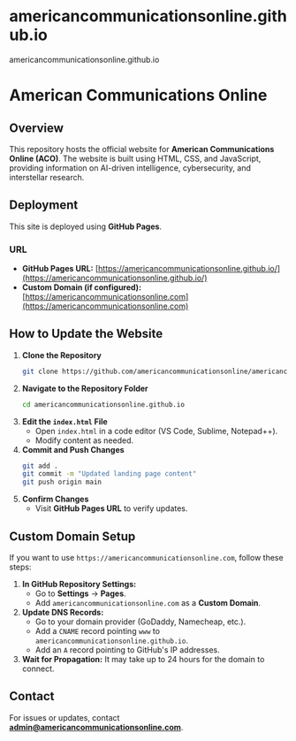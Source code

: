 # americancommunicationsonline.github.io
americancommunicationsonline.github.io
# American Communications Online

## Overview
This repository hosts the official website for **American Communications Online (ACO)**. The website is built using HTML, CSS, and JavaScript, providing information on AI-driven intelligence, cybersecurity, and interstellar research.

## Deployment
This site is deployed using **GitHub Pages**.

### URL
- **GitHub Pages URL:** [https://americancommunicationsonline.github.io/](https://americancommunicationsonline.github.io/)
- **Custom Domain (if configured):** [https://americancommunicationsonline.com](https://americancommunicationsonline.com)

## How to Update the Website
1. **Clone the Repository**
   ```sh
   git clone https://github.com/americancommunicationsonline/americancommunicationsonline.github.io.git
   ```
2. **Navigate to the Repository Folder**
   ```sh
   cd americancommunicationsonline.github.io
   ```
3. **Edit the `index.html` File**
   - Open `index.html` in a code editor (VS Code, Sublime, Notepad++).
   - Modify content as needed.
4. **Commit and Push Changes**
   ```sh
   git add .
   git commit -m "Updated landing page content"
   git push origin main
   ```
5. **Confirm Changes**
   - Visit **GitHub Pages URL** to verify updates.

## Custom Domain Setup
If you want to use `https://americancommunicationsonline.com`, follow these steps:
1. **In GitHub Repository Settings:**
   - Go to **Settings** → **Pages**.
   - Add `americancommunicationsonline.com` as a **Custom Domain**.
2. **Update DNS Records:**
   - Go to your domain provider (GoDaddy, Namecheap, etc.).
   - Add a `CNAME` record pointing `www` to `americancommunicationsonline.github.io`.
   - Add an `A` record pointing to GitHub's IP addresses.
3. **Wait for Propagation:** It may take up to 24 hours for the domain to connect.

## Contact
For issues or updates, contact **admin@americancommunicationsonline.com**.
